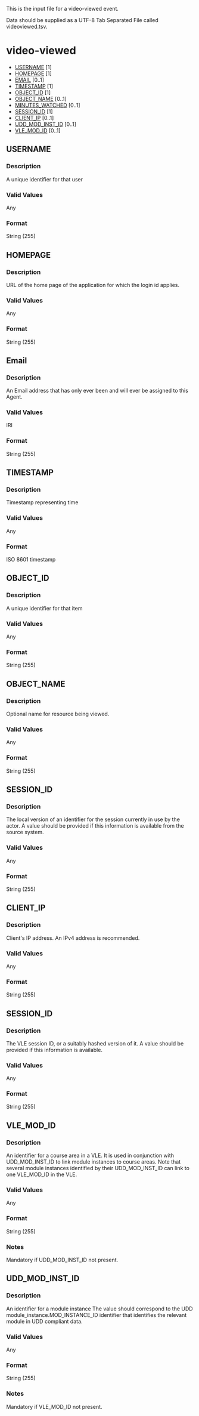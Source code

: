 This is the input file for a video-viewed event.

Data should be supplied as a UTF-8 Tab Separated File called videoviewed.tsv.

# video-viewed

* [USERNAME](#username) [1]
* [HOMEPAGE](#homepage) [1]
* [EMAIL](#email) [0..1]
* [TIMESTAMP](#timestamp) [1]
* [OBJECT_ID](object_id) [1]
* [OBJECT_NAME](#object_name) [0..1]
* [MINUTES_WATCHED](#minutes_watched) [0..1]
* [SESSION_ID](#session_id) [1]
* [CLIENT_IP](#client_ip) [0..1]
* [UDD_MOD_INST_ID](#udd_mod_inst_id) [0..1]
* [VLE_MOD_ID](#vle_mod_id) [0..1]


## USERNAME 
### Description

A unique identifier for that user

### Valid Values
Any

### Format
String (255)

## HOMEPAGE 
### Description
URL of the home page of the application for which the login id applies.

### Valid Values
Any

### Format
String (255)

## Email 
### Description
An Email address that has only ever been and will ever be assigned to this Agent.

### Valid Values
IRI

### Format
String (255)


## TIMESTAMP
### Description

Timestamp representing time

### Valid Values
Any

### Format
ISO 8601 timestamp

## OBJECT_ID 
### Description

A unique identifier for that item

### Valid Values
Any

### Format
String (255)

## OBJECT_NAME 
### Description
Optional name for resource being viewed.

### Valid Values
Any

### Format
String (255)

## SESSION_ID
### Description

The local version of an identifier for the session currently in use by the actor. A value should be provided if this information is available from the source system.


### Valid Values
Any

### Format
String (255)

## CLIENT_IP 
### Description
Client's IP address. An IPv4 address is recommended.

### Valid Values
Any

### Format
String (255)

## SESSION_ID 
### Description
The VLE session ID, or a suitably hashed version of it. A value should be provided if this information is available.

### Valid Values
Any

### Format
String (255)


## VLE_MOD_ID 
### Description
An identifier for a course area in a VLE. It is used in conjunction with UDD_MOD_INST_ID to link module instances to course areas. Note that several module instances identified by their UDD_MOD_INST_ID can link to one VLE_MOD_ID in the VLE.

### Valid Values
Any

### Format
String (255)

### Notes
Mandatory if UDD_MOD_INST_ID not present.


## UDD_MOD_INST_ID 
### Description
An identifier for a module instance
The value should correspond to the UDD module_instance.MOD_INSTANCE_ID identifier that identifies the relevant module in UDD compliant data.

### Valid Values
Any

### Format
String (255)

### Notes
Mandatory if VLE_MOD_ID not present.



